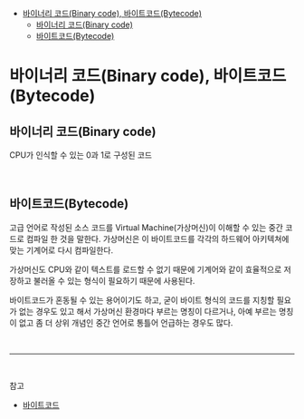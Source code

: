 - [바이너리 코드(Binary code), 바이트코드(Bytecode)](#바이너리-코드binary-code-바이트코드bytecode)
  - [바이너리 코드(Binary code)](#바이너리-코드binary-code)
  - [바이트코드(Bytecode)](#바이트코드bytecode)

# 바이너리 코드(Binary code), 바이트코드(Bytecode)

## 바이너리 코드(Binary code)

CPU가 인식할 수 있는 0과 1로 구성된 코드

<br/>

## 바이트코드(Bytecode)

고급 언어로 작성된 소스 코드를 Virtual Machine(가상머신)이 이해할 수 있는 중간 코드로 컴파일 한 것을 말한다. 가상머신은 이 바이트코드를 각각의 하드웨어 아키텍쳐에 맞는 기계어로 다시 컴파일한다.

가상머신도 CPU와 같이 텍스트를 로드할 수 없기 때문에 기계어와 같이 효율적으로 저장하고 불러올 수 있는 형식이 필요하기 때문에 사용된다.

바이트코드가 혼동될 수 있는 용어이기도 하고, 굳이 바이트 형식의 코드를 지칭할 필요가 없는 경우도 있고 해서 가상머신 환경마다 부르는 명칭이 다르거나, 아예 부르는 명칭이 없고 좀 더 상위 개념인 중간 언어로 통틀어 언급하는 경우도 많다.

<br/>

---

<br/>

참고
- [바이트코드](https://namu.wiki/w/바이트코드)
